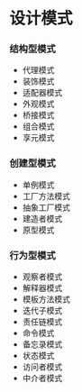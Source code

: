 # 设计模式

### 结构型模式

* 代理模式
* 装饰模式
* 适配器模式
* 外观模式
* 桥接模式
* 组合模式
* 享元模式

### 创建型模式

* 单例模式
* 工厂方法模式
* 抽象工厂模式
* 建造者模式
* 原型模式

### 行为型模式

* 观察者模式
* 解释器模式
* 模板方法模式
* 迭代子模式
* 责任链模式
* 命令模式
* 备忘录模式
* 状态模式
* 访问者模式
* 中介者模式
